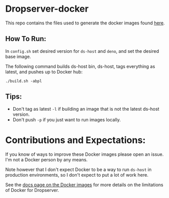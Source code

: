 # Dropserver-docker

This repo contains the files used to generate the docker images found [here](https://hub.docker.com/r/teleclimber/ds-host/tags).

## How To Run:

In `config.sh` set desired version for `ds-host` and `deno`, and set the desired base image.

The following command builds ds-host bin, ds-host, tags everything as latest, and pushes up to Docker hub:

```
./build.sh -abpl
```

## Tips:

- Don't tag as latest `-l` if building an image that is not the latest ds-host version.
- Don't push `-p` if you just want to run images locally.

# Contributions and Expectations:

If you know of ways to improve these Docker images please open an issue. I'm not a Docker person by any means.

Note however that I don't expect Docker to be a way to run `ds-host` in production environments, so I don't expect to put a lot of work here.

See the [docs page on the Docker images](https://dropserver.org/docs/ds-host-docker/) for more details on the limitations of Docker for Dropserver.


